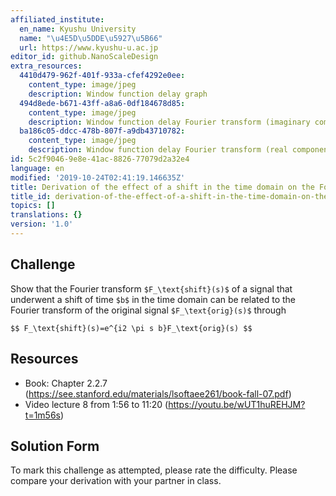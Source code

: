 ```yaml
---
affiliated_institute:
  en_name: Kyushu University
  name: "\u4E5D\u5DDE\u5927\u5B66"
  url: https://www.kyushu-u.ac.jp
editor_id: github.NanoScaleDesign
extra_resources:
  4410d479-962f-401f-933a-cfef4292e0ee:
    content_type: image/jpeg
    description: Window function delay graph
  494d8ede-b671-43ff-a8a6-0df184678d85:
    content_type: image/jpeg
    description: Window function delay Fourier transform (imaginary component)
  ba186c05-ddcc-478b-807f-a9db43710782:
    content_type: image/jpeg
    description: Window function delay Fourier transform (real component)
id: 5c2f9046-9e8e-41ac-8826-77079d2a32e4
language: en
modified: '2019-10-24T02:41:19.146635Z'
title: Derivation of the effect of a shift in the time domain on the Fourier transform
title_id: derivation-of-the-effect-of-a-shift-in-the-time-domain-on-the-fourier-transform
topics: []
translations: {}
version: '1.0'
---
```


## Challenge
Show that the Fourier transform `$F_\text{shift}(s)$` of a signal that underwent a shift of time `$b$` in the time domain can be related to the Fourier transform of the original signal `$F_\text{orig}(s)$` through

`$$
F_\text{shift}(s)=e^{i2 \pi s b}F_\text{orig}(s)
$$`

## Resources
- Book: Chapter 2.2.7 (https://see.stanford.edu/materials/lsoftaee261/book-fall-07.pdf)
- Video lecture 8 from 1:56 to 11:20 (https://youtu.be/wUT1huREHJM?t=1m56s)



## Solution Form
To mark this challenge as attempted, please rate the difficulty.
Please compare your derivation with your partner in class.
